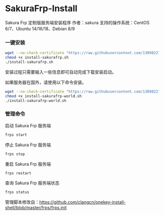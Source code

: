 # SakuraFrp-Install
Sakura Frp 定制版服务端安装程序
作者：sakura
支持的操作系统：CentOS 6/7、Ubuntu 14/16/18、Debian 8/9
### 一键安装
```bash
wget --no-check-certificate "https://raw.githubusercontent.com/1309822767/SakuraFrp-Install/master/install-sakurafrp.sh"
chmod +x install-sakurafrp.sh
./install-sakurafrp.sh
```
安装过程只需要输入一些信息即可自动完成下载安装启动。

如果服务器在国外，请使用以下命令安装。
```bash
wget --no-check-certificate "https://raw.githubusercontent.com/1309822767/SakuraFrp-Install/master/install-sakurafrp-world.sh"
chmod +x install-sakurafrp-world.sh
./install-sakurafrp-world.sh
```

### 管理命令
启动 Sakura Frp 服务端
```bash
frps start
```
停止 Sakura Frp 服务端
```bash
frps stop
```
重启 Sakura Frp 服务端
```bash
frps restart
```
查询 Sakura Frp 服务端状态
```bash
frps status
```
管理脚本修改自：https://github.com/clangcn/onekey-install-shell/blob/master/frps/frps.init

